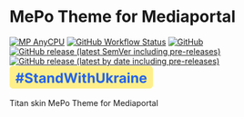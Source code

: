 # MePo Theme for Mediaportal

[![MP AnyCPU](https://img.shields.io/badge/MP-AnyCPU-blue?logo=windows&logoColor=white)](https://github.com/andrewjswan/mediaportal-titan-mepo-theme/releases)
[![GitHub Workflow Status](https://img.shields.io/github/actions/workflow/status/andrewjswan/mediaportal-titan-mepo-theme/build.yml?logo=github)](https://github.com/andrewjswan/mediaportal-titan-mepo-theme/actions)
[![GitHub](https://img.shields.io/github/license/andrewjswan/mediaportal-titan-mepo-theme?color=blue)](https://github.com/andrewjswan/mediaportal-titan-mepo-theme/blob/master/LICENSE)
[![GitHub release (latest SemVer including pre-releases)](https://img.shields.io/github/v/release/andrewjswan/mediaportal-titan-mepo-theme?include_prereleases)](https://github.com/andrewjswan/mediaportal-titan-mepo-theme/releases)
[![GitHub release (latest by date including pre-releases)](https://img.shields.io/github/downloads/andrewjswan/mediaportal-titan-mepo-theme/latest/total)](https://github.com/andrewjswan/mediaportal-titan-mepo-theme/releases)
[![StandWithUkraine](https://raw.githubusercontent.com/vshymanskyy/StandWithUkraine/main/badges/StandWithUkraine.svg)](https://github.com/vshymanskyy/StandWithUkraine/blob/main/docs/README.md)

Titan skin MePo Theme for Mediaportal
